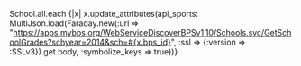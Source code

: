 School.all.each {|x| x.update_attributes(api_sports: MultiJson.load(Faraday.new(:url => "https://apps.mybps.org/WebServiceDiscoverBPSv1.10/Schools.svc/GetSchoolGrades?schyear=2014&sch=#{x.bps_id}", :ssl => {:version => :SSLv3}).get.body, :symbolize_keys => true))}